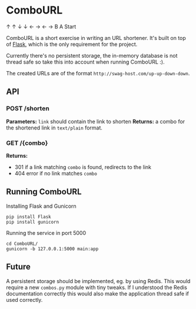 # ComboURL
↑ ↑ ↓ ↓ ← → ← → B A Start

ComboURL is a short exercise in writing an URL shortener.
It's built on top of [Flask](http://flask.pocoo.org/), which is
the only requirement for the project.

Currently there's no persistent storage, the in-memory database
is not thread safe so take this into account when running ComboURL :).

The created URLs are of the format `http://swag-host.com/up-up-down-down`.

## API

### POST /shorten
**Parameters:** `link` should contain the link to shorten
**Returns:** a combo for the shortened link in `text/plain` format.

### GET /{combo}
**Returns:**
* 301 if a link matching `combo` is found, redirects to the link
* 404 error if no link matches `combo`

## Running ComboURL

Installing Flask and Gunicorn

    pip install Flask
    pip install gunicorn

Running the service in port 5000

    cd ComboURL/
    gunicorn -b 127.0.0.1:5000 main:app

## Future

A persistent storage should be implemented, eg. by using Redis. This
would require a new `combos.py` module with tiny tweaks. If I understood
the Redis documentation correctly this would also make the application
thread safe if used correctly.